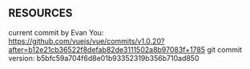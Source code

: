 ## RESOURCES 
current commit by Evan You: https://github.com/vuejs/vue/commits/v1.0.20?after=b12e21cb36522f8defab82de3111502a8b97083f+1785
git commit version: b5bfc59a704f6d8e01b93352319b356b710ad850
